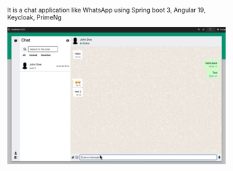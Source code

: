 It is a chat application like WhatsApp using Spring boot 3, Angular 19, Keycloak, PrimeNg

![Chat App](images/chat_app.png)
